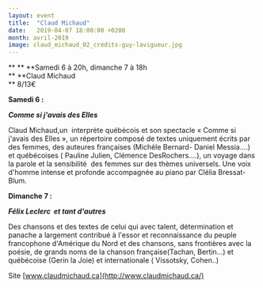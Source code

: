```yaml
---
layout: event
title:  "Claud Michaud"
date:   2019-04-07 18:00:00 +0200
month: avril-2019
image: claud_michaud_02_crédits-guy-lavigueur.jpg
---
```


**
**
**Samedi 6 à 20h, dimanche 7 à 18h  
** **Claud Michaud  
** 8/13€





**Samedi 6 :**

**_Comme si j'avais des Elles_**

Claud Michaud,un  interprète québécois et son spectacle « Comme si j'avais des Elles », un répertoire composé de textes uniquement écrits par des femmes, des auteures françaises (Michèle Bernard- Daniel Messia....) et québécoises ( Pauline Julien, Clémence DesRochers....), un voyage dans la parole et la sensibilité  des femmes sur des thèmes universels. Une voix d'homme intense et profonde accompagnée au piano par Clélia Bressat- Blum. 

**Dimanche 7 :**

**_Félix Leclerc  et tant d'autres_** 

Des chansons et des textes de celui qui avec talent, détermination et panache a largement contribué à l'essor et reconnaissance du peuple francophone d'Amérique du Nord et des chansons, sans frontières avec la poésie, de grands noms de la chanson française(Tachan, Bertin...) et québécoise (Gerin la Joie) et internationale ( Vissotsky, Cohen..) 

Site [www.claudmichaud.ca](http://www.claudmichaud.ca/)